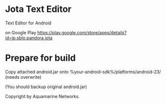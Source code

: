# Jota Text Editor
Text Editor for Android

on Google Play https://play.google.com/store/apps/details?id=jp.sblo.pandora.jota

# Prepare for build
Copy attached android.jar onto %your-android-sdk%/platforms/android-23/ (needs overwrite)

(You should backup original android.jar)



Copyright by Aquamarine Networks.
